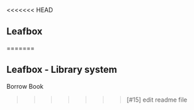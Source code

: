 <<<<<<< HEAD
## Leafbox
=======
## Leafbox - Library system
 Borrow Book

>>>>>>> [#15] edit readme file
